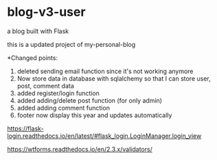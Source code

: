 # blog-v3-user
a blog built with Flask

this is a updated project of my-personal-blog

*Changed points:
1. deleted sending email function since it's not working anymore
2. Now store data in database with sqlalchemy so that I can store user, post, comment data
3. added register/login function
4. added adding/delete post function (for only admin)
5. added adding comment function
6. footer now display this year and updates automatically

<!-- #flast-login -->
https://flask-login.readthedocs.io/en/latest/#flask_login.LoginManager.login_view
<!-- #wtforms-validators -->
https://wtforms.readthedocs.io/en/2.3.x/validators/
